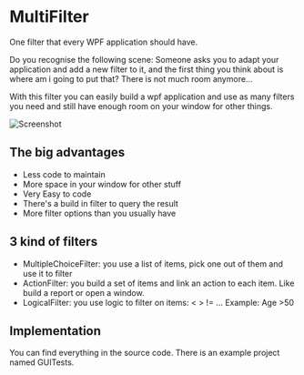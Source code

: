 # MultiFilter
One filter that every WPF application should have.

Do you recognise the following scene:
Someone asks you to adapt your application and add a new filter to it, and the first thing you think about is where am i going to put that?
There is not much room anymore...

With this filter you can easily build a wpf application and use as many filters you need and still have enough room on your window for other things.

![Screenshot](https://github.com/canneytwesley/multifilter/GUITests/Screenshots/Screenshot2.png)

## The big advantages
* Less code to maintain
* More space in your window for other stuff
* Very Easy to code
* There's a build in filter to query the result
* More filter options than you usually have
  
 ## 3 kind of filters
 * MultipleChoiceFilter: you use a list of items, pick one out of them and use it to filter
 * ActionFilter: you build a set of items and link an action to each item. Like build a report or open a window.
 * LogicalFilter: you use logic to filter on items: < > != ... Example: Age >50
 
## Implementation

You can find everything in the source code.
There is an example project named GUITests.
